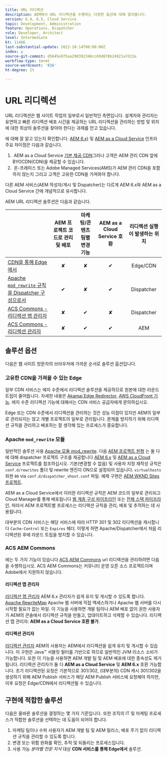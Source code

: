 ```yaml
---
title: URL 리디렉션
description: AEM에서 URL 리디렉션을 수행하는 다양한 옵션에 대해 알아봅니다.
version: 6.4, 6.5, Cloud Service
topic: Development, Administration
feature: Operations, Dispatcher
role: Developer, Architect
level: Intermediate
kt: 11466
last-substantial-update: 2022-10-14T00:00:00Z
index: y
source-git-commit: d5645e975aa290392348cc69d078b24921a7d13a
workflow-type: tm+mt
source-wordcount: '816'
ht-degree: 1%

---
```



# URL 리디렉션

URL 리디렉션은 웹 사이트 작업의 일부로서 일반적인 측면입니다. 설계자와 관리자는 유연하고 빠른 리디렉션 배포 시간을 제공하는 URL 리디렉션을 관리하는 방법 및 위치에 대한 최상의 솔루션을 찾아야 한다는 과제를 안고 있습니다.

에 대해 잘 알고 있는지 확인합니다. [AEM 6.x)](https://experienceleague.adobe.com/docs/experience-manager-learn/dispatcher-tutorial/chapter-2.html#the-%E2%80%9Clegacy%E2%80%9D-setup) 및 [AEM as a Cloud Service](https://experienceleague.adobe.com/docs/experience-manager-cloud-service/content/overview/architecture.html#runtime-architecture) 인프라 주요 차이점은 다음과 같습니다.

1.  AEM as a Cloud Service [기본 제공 CDN](https://experienceleague.adobe.com/docs/experience-manager-cloud-service/content/implementing/content-delivery/cdn.html)그러나 고객은 AEM 관리 CDN 앞에 BYOCDN(CDN)을 제공할 수 있습니다.
1.  온-프레미스 또는 Adobe Managed Services(AMS)가 AEM 관리 CDN을 포함하지 않는지 그리고 고객은 고유한 CDN을 가져와야 합니다.

다른 AEM 서비스(AEM 작성자/게시 및 Dispatcher)는 다르게 AEM 6.x와 AEM as a Cloud Service 간에 개념적으로 유사합니다.

AEM URL 리디렉션 솔루션은 다음과 같습니다.

|  | AEM 프로젝트 코드로 관리 및 배포 | 마케팅/콘텐츠 팀별 변경 기능 | AEM as a Cloud Service 호환 | 리디렉션 실행이 발생하는 위치 |
|---------------------------------------------------|:-----------------------:|:---------------------:|:---------------------:| :---------------------:|
| [CDN을 통해 Edge에서](#at-edge-via-bring-your-own-cdn) | ✘ | ✘ | ✔ | Edge/CDN |
| [Apache `mod_rewrite` 규칙을 Dispatcher 구성으로서 ](#apache-mod_rewrite-module) | ✔ | ✘ | ✔ | Dispatcher |
| [ACS Commons - 리디렉션 맵 관리자](#redirect-map-manager) | ✘ | ✔ | ✘ | Dispatcher |
| [ACS Commons - 리디렉션 관리자](#redirect-manager) | ✘ | ✔ | ✔ | AEM |


## 솔루션 옵션

다음은 웹 사이트 방문자의 브라우저에 가까운 순서로 솔루션 옵션입니다.

### 고유한 CDN을 가져올 수 있는 Edge

일부 CDN 서비스는 에지 수준에서 리디렉션 솔루션을 제공하므로 원본에 대한 라운드 트립이 줄어듭니다. 자세한 내용은 [Akamai Edge Redirector](https://techdocs.akamai.com/cloudlets/docs/what-edge-redirector), [AWS CloudFront 기능](https://docs.aws.amazon.com/AmazonCloudFront/latest/DeveloperGuide/cloudfront-functions.html). 에지 수준 리디렉션 기능에 대해서는 CDN 서비스 공급자에게 문의하십시오.

Edge 또는 CDN 수준에서 리디렉션을 관리하는 것은 성능 이점이 있지만 AEM의 일부로 관리되지는 않고 개별 프로젝트의 일부로 관리됩니다. 문제를 방지하기 위해 리디렉션 규칙을 관리하고 배포하는 잘 생각해 있는 프로세스가 중요합니다.


### Apache `mod_rewrite` 모듈

일반적인 솔루션 사용 [Apache 모듈 mod_rewrite](https://httpd.apache.org/docs/current/mod/mod_rewrite.html). 다음 [AEM 프로젝트 원형](https://github.com/adobe/aem-project-archetype) 는 둘 다에 대해 dispatcher 프로젝트 구조를 제공합니다 [AEM 6.x](https://github.com/adobe/aem-project-archetype/tree/develop/src/main/archetype/dispatcher.ams#file-structure) 및 [AEM as a Cloud Service](https://github.com/adobe/aem-project-archetype/tree/develop/src/main/archetype/dispatcher.cloud#file-structure) 프로젝트를 참조하십시오. 기본(변경할 수 없음) 및 사용자 지정 재작성 규칙은 `conf.d/rewrites` 폴더 및 rewrite 엔진이 ON으로 설정되어 있습니다. `virtualhosts` 좌현 `80` via `conf.d/dispatcher_vhost.conf` 파일. 예제 구현은 [AEM WKND Sites 프로젝트](https://github.com/adobe/aem-guides-wknd/tree/main/dispatcher/src/conf.d/rewrites).

AEM as a Cloud Service에서 이러한 리디렉션 규칙은 AEM 코드의 일부로 관리되고 Cloud Manager를 통해 배포됩니다 [웹 계층 구성 파이프라인](https://experienceleague.adobe.com/docs/experience-manager-cloud-service/content/implementing/using-cloud-manager/cicd-pipelines/introduction-ci-cd-pipelines.html#web-tier-config-pipelines) 또는 [전체 스택 파이프라인](https://experienceleague.adobe.com/docs/experience-manager-cloud-service/content/implementing/using-cloud-manager/cicd-pipelines/introduction-ci-cd-pipelines.html#full-stack-pipeline). 따라서 AEM 프로젝트별 프로세스는 리디렉션 규칙을 관리, 배포 및 추적하는 데 사용됩니다.

대부분의 CDN 서비스는 해당 서비스에 따라 HTTP 301 및 302 리디렉션을 캐시합니다 `Cache-Control` 또는 `Expires` 헤더. 이렇게 하면 Apache/Dispatcher에서 처음 리디렉션된 후에 라운드 트립을 방지할 수 있습니다.


### ACS AEM Commons

에는 두 가지 기능이 있습니다 [ACS AEM Commons](https://adobe-consulting-services.github.io/acs-aem-commons/) url 리디렉션을 관리하려면 다음을 수행하십시오. ACS AEM Commons는 커뮤니티 운영 오픈 소스 프로젝트이며 Adobe에서 지원하지 않습니다.

#### 리디렉션 맵 관리자

[리디렉션 맵 관리자](https://adobe-consulting-services.github.io/acs-aem-commons/features/redirect-map-manager/index.html) AEM 6.x 관리자가 쉽게 유지 및 게시할 수 있도록 합니다. [Apache RewriteMap](https://httpd.apache.org/docs/2.4/rewrite/rewritemap.html) Apache 웹 서버에 직접 액세스하거나 Apache 웹 서버를 다시 시작할 필요가 없는 파일. 이 기능을 사용하면 개발 팀이나 AEM 배포 없이 권한 사용자가 AEM의 콘솔에서 리디렉션 규칙을 만들고, 업데이트하고 삭제할 수 있습니다. 리디렉션 맵 관리자: **AEM as a Cloud Service 호환 불가**.

#### 리디렉션 관리자

[리디렉션 관리자](https://adobe-consulting-services.github.io/acs-aem-commons/features/redirect-manager/index.html) AEM의 사용자는 AEM에서 리디렉션을 쉽게 유지 및 게시할 수 있습니다. 이 구현은 Java™ 서블릿 필터를 기반으로 하므로 일반적인 JVM 리소스 소비가 가능합니다. 또한 이 기능을 사용하면 AEM 개발 팀 및 AEM 배포에 대한 종속성도 제거됩니다. 리디렉션 관리자가 둘 다 **AEM as a Cloud Service** 및 **AEM 6.x** 호환 가능합니다. 초기 리디렉션된 요청은 기본적으로 301/302, (대부분의) CDN 캐시 301/302을 생성하기 위해 AEM Publish 서비스가 해당 AEM Publish 서비스에 요청해야 하지만, 이후 요청은 Edge/CDN에서 리디렉션될 수 있습니다.


## 구현에 적합한 솔루션

다음은 올바른 솔루션을 결정하는 몇 가지 기준입니다. 또한 조직의 IT 및 마케팅 프로세스가 적합한 솔루션을 선택하는 데 도움이 되어야 합니다.

1. 마케팅 팀이나 수퍼 사용자가 AEM 개발 팀 및 AEM 릴리스, 배포 주기 없이 리디렉션 규칙을 관리할 수 있도록 합니다.
1. 변경 또는 위험 완화를 확인, 추적 및 되돌리는 프로세스입니다.
1. 사용 가능 _분야별 전문 지식_ 대상 **CDN 서비스를 통해 Edge에서** 솔루션.

